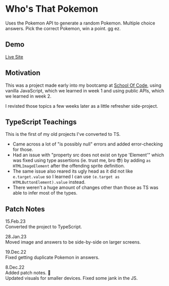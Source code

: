 
# Who's That Pokemon

Uses the Pokemon API to generate a random Pokemon. Multiple choice answers. Pick the correct Pokemon, win a point. gg ez.


## Demo

[Live Site](https://cowtipping.co.uk/whothatpoke/)


## Motivation

This was a project made early into my bootcamp at [School Of Code](https://www.schoolofcode.com/), using vanilla JavaScript, which we learned in week 1 and using public APIs, which we learned in week 2.

I revisted those topics a few weeks later as a little refresher side-project.

## TypeScript Teachings

This is the first of my old projects I've converted to TS.
- Came across a lot of "is possibly null" errors and added error-checking for those.  
- Had an issue with "property src does not exist on type 'Element'" which was fixed using type assertions (ie. trust me, bro 😎) by adding `as HTMLImageElement` after the offending sprite definition.  
- The same issue also reared its ugly head as it did not like `e.target.value` so I learned I can use `(e.target as HTMLButtonElement).value` instead.  
- There weren't a huge amount of changes other than those as TS was able to infer most of the types.

## Patch Notes
15.Feb.23  
Converted the project to TypeScript.

28.Jan.23  
Moved image and answers to be side-by-side on larger screens.  

19.Dec.22  
Fixed getting duplicate Pokemon in answers.

8.Dec.22  
Added patch notes. 🤣  
Updated visuals for smaller devices. Fixed some jank in the JS.